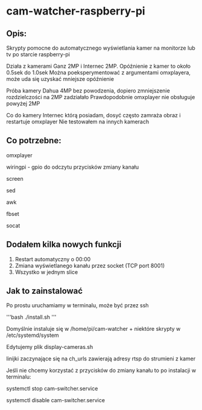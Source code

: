 # cam-watcher-raspberry-pi

## Opis:

Skrypty pomocne do automatycznego wyświetlania kamer na monitorze lub tv
po starcie raspberry-pi

Działa z kamerami Ganz 2MP i Internec 2MP.
Opóźnienie z kamer to około 0.5sek do 1.0sek
Można poeksperymentować z argumentami omxplayera,
może uda się uzyskać mniejsze opóźnienie

Próba kamery Dahua 4MP bez powodzenia, 
dopiero zmniejszenie rozdzielczości na 2MP zadziałało
Prawdopodobnie omxplayer nie obsługuje powyżej 2MP

Co do kamery Internec którą posiadam,
dosyć często zamraża obraz i restartuje omxplayer
Nie testowałem na innych kamerach


## Co potrzebne:

omxplayer

wiringpi - gpio do odczytu przycisków zmiany kanału

screen

sed

awk

fbset

socat

## Dodałem kilka nowych funkcji

1. Restart automatyczny o 00:00
2. Zmiana wyświetlanego kanału przez socket (TCP port 8001)
3. Wszystko w jednym slice

## Jak to zainstalować

Po prostu uruchamiamy w terminalu, może być przez ssh

'''bash
./install.sh
'''

Domyślnie instaluje się w /home/pi/cam-watcher + niektóre skrypty w /etc/systemd/system

Edytujemy plik display-cameras.sh

linijki zaczynające się na ch_urls zawierają adresy rtsp do strumieni z kamer

Jeśli nie chcemy korzystać z przycisków do zmiany kanału to po instalacji w terminalu:

systemctl stop cam-switcher.service

systemctl disable cam-switcher.service



